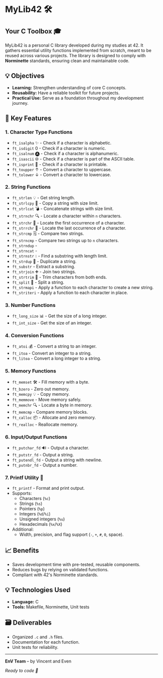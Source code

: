 # MyLib42 🛠️

## Your C Toolbox 🎓

MyLib42 is a personal C library developed during my studies at 42. It gathers essential utility functions implemented from scratch, meant to be reused across various projects. The library is designed to comply with **Norminette** standards, ensuring clean and maintainable code.

## 💡 Objectives

- **Learning:** Strengthen understanding of core C concepts.
- **Reusability:** Have a reliable toolkit for future projects.
- **Practical Use:** Serve as a foundation throughout my development journey.

## 🔧 Key Features

### 1. Character Type Functions
- `ft_isalpha` ✨ - Check if a character is alphabetic.
- `ft_isdigit` 0 - Check if a character is numeric.
- `ft_isalnum` 🅐 - Check if a character is alphanumeric.
- `ft_isascii` 🌐 - Check if a character is part of the ASCII table.
- `ft_isprint` 💮 - Check if a character is printable.
- `ft_toupper` ↑ - Convert a character to uppercase.
- `ft_tolower` ↓ - Convert a character to lowercase.

### 2. String Functions
- `ft_strlen` 💡 - Get string length.
- `ft_strlcpy` 🎨 - Copy a string with size limit.
- `ft_strlcat` 💣 - Concatenate strings with size limit.
- `ft_strnchr` 🔍 - Locate a character within `n` characters.
- `ft_strchr` 🔎 - Locate the first occurrence of a character.
- `ft_strrchr` 🔄 - Locate the last occurrence of a character.
- `ft_strcmp` 🗒️ - Compare two strings.
- `ft_strncmp` - Compare two strings up to `n` characters.
- `ft_strndup` -
- `ft_strncat` - 
- `ft_strnstr` 💧 - Find a substring with length limit.
- `ft_strdup` 💾 - Duplicate a string.
- `ft_substr` - Extract a substring.
- `ft_strjoin` ➕ - Join two strings.
- `ft_strtrim` 🧰 - Trim characters from both ends.
- `ft_split` 💮 - Split a string.
- `ft_strmapi` - Apply a function to each character to create a new string.
- `ft_striteri` - Apply a function to each character in place.

### 3. Number Functions
- `ft_long_size` 📊 - Get the size of a long integer.
- `ft_int_size` - Get the size of an integer.

### 4. Conversion Functions
- `ft_atoi` 💰 - Convert a string to an integer.
- `ft_itoa` - Convert an integer to a string.
- `ft_litoa` - Convert a long integer to a string.

### 5. Memory Functions
- `ft_memset` 🛠️ - Fill memory with a byte.
- `ft_bzero` - Zero out memory.
- `ft_memcpy` 💡 - Copy memory.
- `ft_memmove` - Move memory safely.
- `ft_memchr` 🔍 - Locate a byte in memory.
- `ft_memcmp` - Compare memory blocks.
- `ft_calloc` 📦 - Allocate and zero memory.
- `ft_realloc` - Reallocate memory.

### 6. Input/Output Functions
- `ft_putchar_fd` 🔊 - Output a character.
- `ft_putstr_fd` - Output a string.
- `ft_putendl_fd` - Output a string with newline.
- `ft_putnbr_fd` - Output a number.

### 7. Printf Utility 💨
- `ft_printf` - Format and print output.
- Supports:
  - Characters (`%c`)
  - Strings (`%s`)
  - Pointers (`%p`)
  - Integers (`%d`/`%i`)
  - Unsigned integers (`%u`)
  - Hexadecimals (`%x`/`%X`)
- Additional:
  - Width, precision, and flag support (`-`, `+`, `#`, `0`, space).

## 📈 Benefits
- Saves development time with pre-tested, reusable components.
- Reduces bugs by relying on validated functions.
- Compliant with 42's Norminette standards.

## 💡 Technologies Used
- **Language:** C
- **Tools:** Makefile, Norminette, Unit tests

## 🗃️ Deliverables
- Organized `.c` and `.h` files.
- Documentation for each function.
- Unit tests for reliability.

---
**EnV Team** – by Vincent and Even

*Ready to code 🚀*

